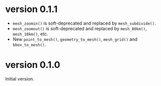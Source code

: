 # version 0.1.1 
- `mesh_zoomin()` is soft-deprecated and replaced by `mesh_subdivide()`.
- `mesh_zoomout()` is soft-deprecated and replaced by `mesh_80km()`, `mesh_10km()`, etc.
-  New `point_to_mesh()`, `geometry_to_mesh()`, `mesh_grid()` and `bbox_to_mesh()`. 

# version 0.1.0
Initial version.
